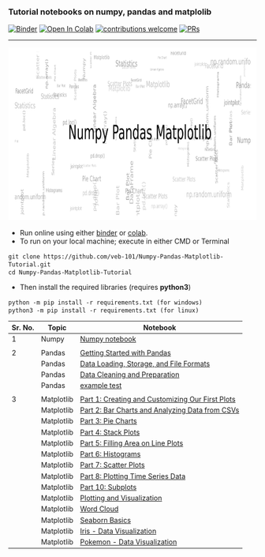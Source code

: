 ### Tutorial notebooks on numpy, pandas and matplolib

[![Binder](https://mybinder.org/badge_logo.svg)](https://mybinder.org/v2/gh/veb-101/Numpy-Pandas-Matplotlib-Tutorial/master) [![Open In Colab](https://colab.research.google.com/assets/colab-badge.svg)](https://colab.research.google.com/github/veb-101/Numpy-Pandas-Matplotlib-Tutorial/blob/master/) [![contributions welcome](https://img.shields.io/badge/contributions-welcome-brightgreen.svg?style=flat)](https://github.com/veb-101/Numpy-Pandas-Matplotlib-Tutorial/issues) [![PRs](https://img.shields.io/badge/PRs-welcome-brightgreen.svg)](https://github.com/veb-101/Numpy-Pandas-Matplotlib-Tutorial/pulls)
__________

<img src="logo.png" height=350px width="1500">

* Run online using either [binder](https://mybinder.org/v2/gh/veb-101/Numpy-Pandas-Matplotlib-Tutorial/master) or [colab](https://colab.research.google.com/github/veb-101/Numpy-Pandas-Matplotlib-Tutorial/blob/master/).
* To run on your local machine; execute in either CMD or Terminal

```shell
git clone https://github.com/veb-101/Numpy-Pandas-Matplotlib-Tutorial.git
cd Numpy-Pandas-Matplotlib-Tutorial
```

* Then install the required libraries (requires **python3**)

```shell
python -m pip install -r requirements.txt (for windows)
python3 -m pip install -r requirements.txt (for linux)
```

| Sr. No. | Topic      | Notebook                                                                                                                                                                                                    |
| ------- | ---------- | ----------------------------------------------------------------------------------------------------------------------------------------------------------------------------------------------------------- |
| 1       | Numpy      | [Numpy notebook](https://nbviewer.jupyter.org/github/veb-101/Numpy-Pandas-Matplotlib-Tutorial/blob/master/numpy/Numpy%20basic%20tutorial.ipynb)                                                             |
|         |            |                                                                                                                                                                                                             |
| 2       | Pandas     | [Getting Started with Pandas](https://nbviewer.jupyter.org/github/veb-101/Numpy-Pandas-Matplotlib-Tutorial/blob/master/pandas/Getting%20started%20with%20pandas.ipynb)                                      |
|         | Pandas     | [Data Loading, Storage, and File Formats](https://nbviewer.jupyter.org/github/veb-101/Numpy-Pandas-Matplotlib-Tutorial/blob/master/pandas/Data%20Loading%2C%20Storage%2C%20and%20File%20Formats.ipynb)      |
|         | Pandas     | [Data Cleaning and Preparation](https://nbviewer.jupyter.org/github/veb-101/Numpy-Pandas-Matplotlib-Tutorial/blob/master/pandas/Data%20Cleaning%20and%20Preparation.ipynb)                                  |
|         | Pandas     | [example test](https://nbviewer.jupyter.org/github/veb-101/Numpy-Pandas-Matplotlib-Tutorial/blob/master/pandas/test.ipynb)                                                                                  |
|         |            |                                                                                                                                                                                                             |
| 3       | Matplotlib | [Part 1: Creating and Customizing Our First Plots](https://nbviewer.jupyter.org/github/veb-101/Numpy-Pandas-Matplotlib-Tutorial/blob/master/matplotlib/Part%2001%20Introduction%20and%20Line%20Plots.ipynb) |
|         | Matplotlib | [Part 2: Bar Charts and Analyzing Data from CSVs](https://nbviewer.jupyter.org/github/veb-101/Numpy-Pandas-Matplotlib-Tutorial/blob/master/matplotlib/Part%2002%20Bar%20Charts.ipynb)                       |
|         | Matplotlib | [Part 3: Pie Charts](https://nbviewer.jupyter.org/github/veb-101/Numpy-Pandas-Matplotlib-Tutorial/blob/master/matplotlib/Part%2003%20Pie%20Charts.ipynb)                                                    |
|         | Matplotlib | [Part 4: Stack Plots](https://nbviewer.jupyter.org/github/veb-101/Numpy-Pandas-Matplotlib-Tutorial/blob/master/matplotlib/Part%2004%20Stack%20Plots.ipynb)                                                  |
|         | Matplotlib | [Part 5: Filling Area on Line Plots](https://nbviewer.jupyter.org/github/veb-101/Numpy-Pandas-Matplotlib-Tutorial/blob/master/matplotlib/Part%2005%20Fill%20Between.ipynb)                                  |
|         | Matplotlib | [Part 6: Histograms](https://nbviewer.jupyter.org/github/veb-101/Numpy-Pandas-Matplotlib-Tutorial/blob/master/matplotlib/Part%2006%20Histograms.ipynb)                                                      |
|         | Matplotlib | [Part 7: Scatter Plots](https://nbviewer.jupyter.org/github/veb-101/Numpy-Pandas-Matplotlib-Tutorial/blob/master/matplotlib/Part%2007%20Scatter%20Plots.ipynb)                                              |
|         | Matplotlib | [Part 8: Plotting Time Series Data](https://nbviewer.jupyter.org/github/veb-101/Numpy-Pandas-Matplotlib-Tutorial/blob/master/matplotlib/Part%2008%20Time%20Series.ipynb)                                    |
|         | Matplotlib | [Part 10: Subplots](https://nbviewer.jupyter.org/github/veb-101/Numpy-Pandas-Matplotlib-Tutorial/blob/master/matplotlib/Part%2010%20Subplots.ipynb)                                                         |
|         | Matplotlib | [Plotting and Visualization](https://nbviewer.jupyter.org/github/veb-101/Numpy-Pandas-Matplotlib-Tutorial/blob/master/matplotlib/Plotting%20and%20Visualization.ipynb)                                      |
|         | Matplotlib | [Word Cloud](https://nbviewer.jupyter.org/github/veb-101/Numpy-Pandas-Matplotlib-Tutorial/blob/master/matplotlib/Word%20Cloud.ipynb)                                                                        |
|         | Matplotlib | [Seaborn Basics](https://nbviewer.jupyter.org/github/veb-101/Numpy-Pandas-Matplotlib-Tutorial/blob/master/matplotlib/matplotlib-seaborn-basic.ipynb)                                                        |
|         | Matplotlib | [Iris - Data Visualization](https://nbviewer.jupyter.org/github/veb-101/Numpy-Pandas-Matplotlib-Tutorial/blob/master/matplotlib/Data-Visualizations.ipynb)                                                  |
|         | Matplotlib | [Pokemon - Data Visualization](https://nbviewer.jupyter.org/github/veb-101/Numpy-Pandas-Matplotlib-Tutorial/blob/master/matplotlib/seaborn_tutorial_EDS.ipynb)                                              |

